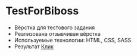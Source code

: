 # TestForBiboss
 - Вёрстка для тестового задания
 - Реализована отзывчивая вёрстка
 - Используемые технологии: HTML, CSS, SASS
 - Результат [Клик](https://lovepuff-d.github.io/TestForBiboss/)
